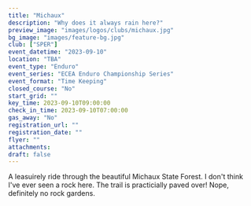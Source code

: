 ```yaml
---
title: "Michaux"
description: "Why does it always rain here?"
preview_image: "images/logos/clubs/michaux.jpg"
bg_image: "images/feature-bg.jpg"
club: ["SPER"]
event_datetime: "2023-09-10"
location: "TBA"
event_type: "Enduro"
event_series: "ECEA Enduro Championship Series"
event_format: "Time Keeping"
closed_course: "No"
start_grid: ""
key_time: 2023-09-10T09:00:00
check_in_time: 2023-09-10T07:00:00
gas_away: "No"
registration_url: ""
registration_date: ""
flyer: ""
attachments:
draft: false
---
```


A leasuirely ride through the beautiful Michaux State Forest. I don't think I've ever seen a rock here. The trail is practicially paved over! Nope, definitely no rock gardens. 